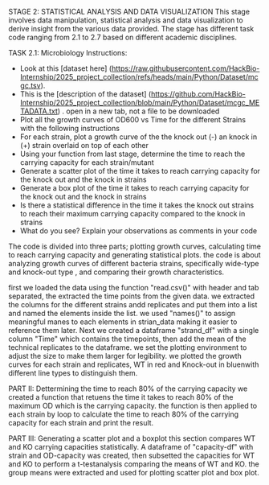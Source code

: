 STAGE 2: STATISTICAL ANALYSIS AND DATA VISUALIZATION
This stage involves data manipulation, statistical analysis and data visualization to derive insight from the various data provided. The stage has different task code ranging from 2.1 to 2.7 based on different academic disciplines. 

TASK 2.1: Microbiology
Instructions:
- Look at this [dataset here] (https://raw.githubusercontent.com/HackBio-Internship/2025_project_collection/refs/heads/main/Python/Dataset/mcgc.tsv).
- This is the [description of the dataset] (https://github.com/HackBio-Internship/2025_project_collection/blob/main/Python/Dataset/mcgc_METADATA.txt) . open in a new tab, not a file to be downloaded
- Plot all the growth curves of OD600 vs Time for the different Strains with the following instructions
- For each strain, plot a growth curve of the the knock out (-) an knock in (+) strain overlaid on top of each other
- Using your function from last stage, determine the time to reach the carrying capacity for each strain/mutant
- Generate a scatter plot of the time it takes to reach carrying capacity for the knock out and the knock in strains
- Generate a box plot of the time it takes to reach carrying capacity for the knock out and the knock in strains
- Is there a statistical difference in the time it takes the knock out strains to reach their maximum carrying capacity compared to the knock in strains
- What do you see? Explain your observations as comments in your code

The code is divided into three parts; plotting growth curves, calculating time to reach carrying capacity and generating statistical plots. the code is about analyzing growth curves of different bacteria strains, specifically wide-type and knock-out type , and comparing their growth characteristics. 

first we loaded the data using the function "read.csv()" with header and tab separated, the extracted the time points from the given data. we extracted the columns for the different strains andd replicates and put them into a list and named the elements inside the list. we used "names()" to assign meaningful manes to each elements in strian_data making it easier to reference them later. Next we created a dataframe "strand_df" with a single column "Time" which contains the timepoints, then add the mean of the technical replicates to the dataframe. we set the plotting environment to adjust the size to make them larger for legibility. we plotted the growth curves for each strain and replicates, WT in red and Knock-out in bluenwith different line types to distinguish them. 

PART II: Dettermining the time to reach 80% of the carrying capacity 
we created a function that retuens the time it takes to reach 80% of the maximum OD which is the carrying capacity. the function is then applied to each strain by loop to calculate the time to reach 80% of the carrying capacity for each strain and print the result. 

PART III: Generating a scatter plot and a boxplot
this section compares WT and KO carrying capacities statistically. A dataframe of "capacity-df" with strain and OD-capacity was created, then subsetted the capacities for WT and KO to perform a t-testanalysis comparing the means of WT and KO. the group means were extracted and used for plotting scatter plot and box plot.
